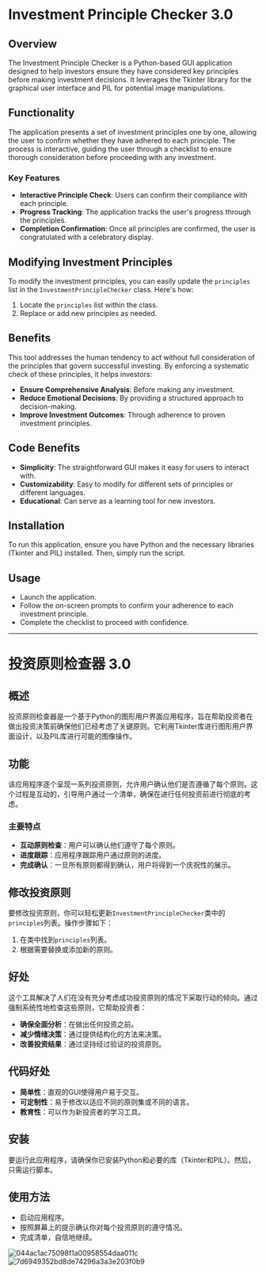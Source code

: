 # Investment Principle Checker 3.0

## Overview
The Investment Principle Checker is a Python-based GUI application designed to help investors ensure they have considered key principles before making investment decisions. It leverages the Tkinter library for the graphical user interface and PIL for potential image manipulations.

## Functionality
The application presents a set of investment principles one by one, allowing the user to confirm whether they have adhered to each principle. The process is interactive, guiding the user through a checklist to ensure thorough consideration before proceeding with any investment.

### Key Features
- **Interactive Principle Check**: Users can confirm their compliance with each principle.
- **Progress Tracking**: The application tracks the user's progress through the principles.
- **Completion Confirmation**: Once all principles are confirmed, the user is congratulated with a celebratory display.

## Modifying Investment Principles
To modify the investment principles, you can easily update the `principles` list in the `InvestmentPrincipleChecker` class. Here's how:

1. Locate the `principles` list within the class.
2. Replace or add new principles as needed.

## Benefits
This tool addresses the human tendency to act without full consideration of the principles that govern successful investing. By enforcing a systematic check of these principles, it helps investors:
- **Ensure Comprehensive Analysis**: Before making any investment.
- **Reduce Emotional Decisions**: By providing a structured approach to decision-making.
- **Improve Investment Outcomes**: Through adherence to proven investment principles.

## Code Benefits
- **Simplicity**: The straightforward GUI makes it easy for users to interact with.
- **Customizability**: Easy to modify for different sets of principles or different languages.
- **Educational**: Can serve as a learning tool for new investors.

## Installation
To run this application, ensure you have Python and the necessary libraries (Tkinter and PIL) installed. Then, simply run the script.

## Usage
- Launch the application.
- Follow the on-screen prompts to confirm your adherence to each investment principle.
- Complete the checklist to proceed with confidence.

---

# 投资原则检查器 3.0

## 概述
投资原则检查器是一个基于Python的图形用户界面应用程序，旨在帮助投资者在做出投资决策前确保他们已经考虑了关键原则。它利用Tkinter库进行图形用户界面设计，以及PIL库进行可能的图像操作。

## 功能
该应用程序逐个呈现一系列投资原则，允许用户确认他们是否遵循了每个原则。这个过程是互动的，引导用户通过一个清单，确保在进行任何投资前进行彻底的考虑。

### 主要特点
- **互动原则检查**：用户可以确认他们遵守了每个原则。
- **进度跟踪**：应用程序跟踪用户通过原则的进度。
- **完成确认**：一旦所有原则都得到确认，用户将得到一个庆祝性的展示。

## 修改投资原则
要修改投资原则，你可以轻松更新`InvestmentPrincipleChecker`类中的`principles`列表。操作步骤如下：

1. 在类中找到`principles`列表。
2. 根据需要替换或添加新的原则。

## 好处
这个工具解决了人们在没有充分考虑成功投资原则的情况下采取行动的倾向。通过强制系统性地检查这些原则，它帮助投资者：
- **确保全面分析**：在做出任何投资之前。
- **减少情绪决策**：通过提供结构化的方法来决策。
- **改善投资结果**：通过坚持经过验证的投资原则。

## 代码好处
- **简单性**：直观的GUI使得用户易于交互。
- **可定制性**：易于修改以适应不同的原则集或不同的语言。
- **教育性**：可以作为新投资者的学习工具。

## 安装
要运行此应用程序，请确保你已安装Python和必要的库（Tkinter和PIL）。然后，只需运行脚本。


## 使用方法
- 启动应用程序。
- 按照屏幕上的提示确认你对每个投资原则的遵守情况。
- 完成清单，自信地继续。

![044ac1ac75098f1a00958554daa011c](https://github.com/user-attachments/assets/a2847b94-af9b-4e95-8e11-d614911904b5)
![7d6949352bd8de74296a3a3e203f0b9](https://github.com/user-attachments/assets/f061b914-812b-4b2e-ae2e-f20327f3203f)

